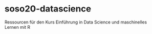 # soso20-datascience
Ressourcen für den Kurs Einführung in Data Science und maschinelles Lernen mit R
